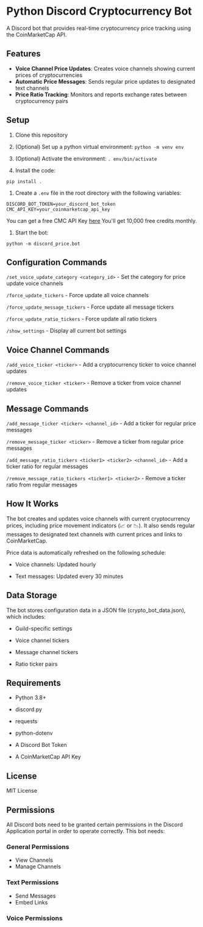 # Python Discord Cryptocurrency Bot

A Discord bot that provides real-time cryptocurrency price tracking using the CoinMarketCap API.

## Features

- **Voice Channel Price Updates**: Creates voice channels showing current prices of cryptocurrencies
- **Automatic Price Messages**: Sends regular price updates to designated text channels
- **Price Ratio Tracking**: Monitors and reports exchange rates between cryptocurrency pairs

## Setup

1. Clone this repository

1. (Optional) Set up a python virtual environment: `python -m venv env`

1. (Optional) Activate the environment: `. env/bin/activate`

1. Install the code:
```
pip install .
```

1. Create a `.env` file in the root directory with the following variables:

```
DISCORD_BOT_TOKEN=your_discord_bot_token
CMC_API_KEY=your_coinmarketcap_api_key
```

You can get a free CMC API Key [here](https://coinmarketcap.com/api/)
You'll get 10,000 free credits monthly.

1. Start the bot:
```
python -m discord_price.bot
```

## Configuration Commands

`/set_voice_update_category <category_id>` - Set the category for price update voice channels

`/force_update_tickers` - Force update all voice channels

`/force_update_message_tickers` - Force update all message tickers

`/force_update_ratio_tickers` - Force update all ratio tickers

`/show_settings` - Display all current bot settings

## Voice Channel Commands
`/add_voice_ticker <ticker>` - Add a cryptocurrency ticker to voice channel updates

`/remove_voice_ticker <ticker>` - Remove a ticker from voice channel updates

## Message Commands
`/add_message_ticker <ticker> <channel_id>` - Add a ticker for regular price messages

`/remove_message_ticker <ticker>` - Remove a ticker from regular price messages

`/add_message_ratio_tickers <ticker1> <ticker2> <channel_id>` - Add a ticker ratio for regular messages

`/remove_message_ratio_tickers <ticker1> <ticker2>` - Remove a ticker ratio from regular messages

## How It Works
The bot creates and updates voice channels with current cryptocurrency prices, including price movement indicators (📈 or 📉). It also sends regular messages to designated text channels with current prices and links to CoinMarketCap.

Price data is automatically refreshed on the following schedule:

- Voice channels: Updated hourly

- Text messages: Updated every 30 minutes

## Data Storage
The bot stores configuration data in a JSON file (crypto_bot_data.json), which includes:

- Guild-specific settings

- Voice channel tickers

- Message channel tickers

- Ratio ticker pairs

## Requirements
- Python 3.8+

- discord.py

- requests

- python-dotenv

- A Discord Bot Token

- A CoinMarketCap API Key

## License
MIT License


## Permissions

All Discord bots need to be granted certain permissions in the Discord
Application portal in order to operate correctly. This bot needs:

### General Permissions

* View Channels
* Manage Channels

### Text Permissions

* Send Messages
* Embed Links

### Voice Permissions

